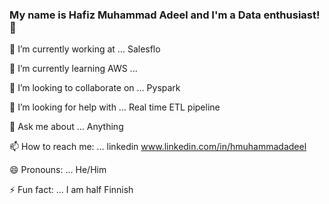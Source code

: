 ### My name is Hafiz Muhammad Adeel and I'm a Data enthusiast! 👋

🔭 I’m currently working at ... Salesflo

🌱 I’m currently learning AWS ... 

👯 I’m looking to collaborate on ... Pyspark

🤔 I’m looking for help with ... Real time ETL pipeline

💬 Ask me about ... Anything

📫 How to reach me: ... linkedin www.linkedin.com/in/hmuhammadadeel

😄 Pronouns: ... He/Him

⚡ Fun fact: ... I am half Finnish

